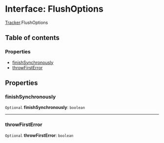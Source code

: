 # Interface: FlushOptions

[Tracker](/en/auto-docs/free-layout-editor/modules/Tracker.md).FlushOptions

## Table of contents

### Properties

* [finishSynchronously](/en/auto-docs/free-layout-editor/interfaces/Tracker.FlushOptions.md#finishsynchronously)
* [throwFirstError](/en/auto-docs/free-layout-editor/interfaces/Tracker.FlushOptions.md#throwfirsterror)

## Properties

### finishSynchronously

`Optional` **finishSynchronously**: `boolean`

***

### throwFirstError

`Optional` **throwFirstError**: `boolean`
